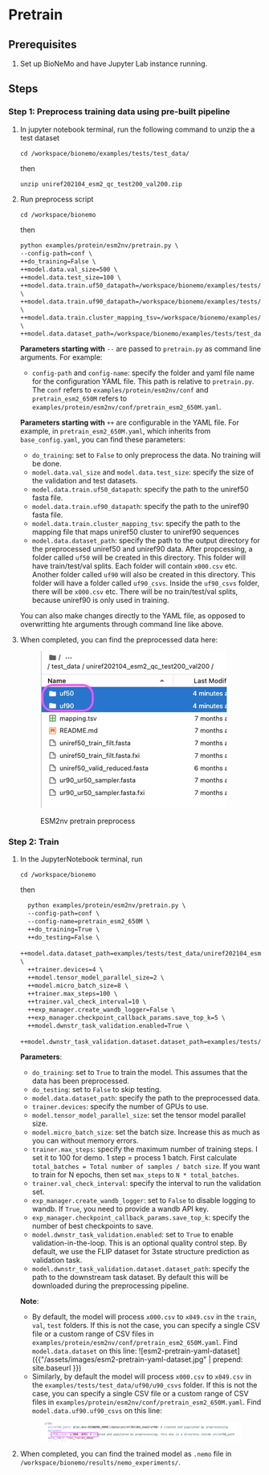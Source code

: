 # Pretrain

## Prerequisites

1. Set up BioNeMo and have Jupyter Lab instance running.  

## Steps

### Step 1: Preprocess training data using pre-built pipeline

1. In jupyter notebook terminal, run the following command to unzip the a test dataset

    ```shell
    cd /workspace/bionemo/examples/tests/test_data/
    ```
    then
    ```shell
    unzip uniref202104_esm2_qc_test200_val200.zip
    ```

2. Run preprocess script

    ```shell
    cd /workspace/bionemo
    ```
    then
    ```shell
    python examples/protein/esm2nv/pretrain.py \
    --config-path=conf \
    ++do_training=False \
    ++model.data.val_size=500 \
    ++model.data.test_size=100 \
    ++model.data.train.uf50_datapath=/workspace/bionemo/examples/tests/test_data/uniref202104_esm2_qc_test200_val200/uniref50_train_filt.fasta \
    ++model.data.train.uf90_datapath=/workspace/bionemo/examples/tests/test_data/uniref202104_esm2_qc_test200_val200/ur90_ur50_sampler.fasta \
    ++model.data.train.cluster_mapping_tsv=/workspace/bionemo/examples/tests/test_data/uniref202104_esm2_qc_test200_val200/mapping.tsv \
    ++model.data.dataset_path=/workspace/bionemo/examples/tests/test_data/uniref202104_esm2_qc_test200_val200
    ```
    **Parameters starting with** `--` are passed to `pretrain.py` as command line arguments. For example: 

    - `config-path` and `config-name`: specify the folder and yaml file name for the configuration YAML file. This path is relative to `pretrain.py`. The `conf` refers to `examples/protein/esm2nv/conf` and `pretrain_esm2_650M` refers to `examples/protein/esm2nv/conf/pretrain_esm2_650M.yaml`.
    
    **Parameters starting with** `++` are configurable in the YAML file. For example, in `pretrain_esm2_650M.yaml`, which inherits from `base_config.yaml`, you can find these parameters: 

    - `do_training`: set to `False` to only preprocess the data. No training will be done. 
    - `model.data.val_size` and `model.data.test_size`: specify the size of the validation and test datasets.
    - `model.data.train.uf50_datapath`: specify the path to the uniref50 fasta file.
    - `model.data.train.uf90_datapath`: specify the path to the uniref90 fasta file.
    - `model.data.train.cluster_mapping_tsv`: specify the path to the mapping file that maps uniref50 cluster to uniref90 sequences
    - `model.data.dataset_path`: specify the path to the output directory for the preprocessed uniref50 and uniref90 data. After propcessing, a folder called `uf50` will be created in this directory. This folder will have train/test/val splits. Each folder will contain `x000.csv` etc. Another folder called `uf90` will also be created in this directory. This folder will have a folder called `uf90_csvs`. Inside the `uf90_csvs` folder, there will be `x000.csv` etc. There will be no train/test/val splits, because uniref90 is only used in training.

    You can also make changes directly to the YAML file, as opposed to overwritting hte arguments through command line like above. 

3. When completed, you can find the preprocessed data here: 

    <figure><img src="../.gitbook/assets/images/esm2-pretrain-preprocess.jpg" alt="ESM2nv pretrain preprocess"><figcaption><p>ESM2nv pretrain preprocess</p></figcaption></figure>


### Step 2: Train

1. In the JupyterNotebook terminal, run
    ```shell
    cd /workspace/bionemo
    ```
    then
    ```shell
      python examples/protein/esm2nv/pretrain.py \
      --config-path=conf \
      --config-name=pretrain_esm2_650M \
      ++do_training=True \
      ++do_testing=False \
      ++model.data.dataset_path=examples/tests/test_data/uniref202104_esm2_qc_test200_val200 \
      ++trainer.devices=4 \
      ++model.tensor_model_parallel_size=2 \
      ++model.micro_batch_size=8 \
      ++trainer.max_steps=100 \
      ++trainer.val_check_interval=10 \
      ++exp_manager.create_wandb_logger=False \
      ++exp_manager.checkpoint_callback_params.save_top_k=5 \
      ++model.dwnstr_task_validation.enabled=True \
      ++model.dwnstr_task_validation.dataset.dataset_path=examples/tests/test_data/protein/downstream
    ```

    **Parameters**: 

    - `do_training`: set to `True` to train the model. This assumes that the data has been preprocessed.
    - `do_testing`: set to `False` to skip testing.
    - `model.data.dataset_path`: specify the path to the preprocessed data.
    - `trainer.devices`: specify the number of GPUs to use.
    - `model.tensor_model_parallel_size`: set the tensor model parallel size.
    - `model.micro_batch_size`: set the batch size. Increase this as much as you can without memory errors.
    - `trainer.max_steps`: specify the maximum number of training steps. I set it to 100 for demo. 1 step = process 1 batch. First calculate `total_batches = Total number of samples / batch size`. If you want to train for N epochs, then set `max_steps` to `N * total_batches`.
    - `trainer.val_check_interval`: specify the interval to run the validation set. 
    - `exp_manager.create_wandb_logger`: set to `False` to disable logging to wandb. If `True`, you need to provide a wandb API key. 
    - `exp_manager.checkpoint_callback_params.save_top_k`: specify the number of best checkpoints to save.
    - `model.dwnstr_task_validation.enabled`: set to `True` to enable validation-in-the-loop. This is an optional quality control step. By default, we use the FLIP dataset for 3state structure prediction as validation task. 
    - `model.dwnstr_task_validation.dataset.dataset_path`: specify the path to the downstream task dataset. By default this will be downloaded during the preprocessing pipeline.
    
    **Note**: 

    - By default, the model will process `x000.csv` to `x049.csv` in the `train`, `val`, `test` folders. If this is not the case, you can specify a single CSV file or a custom range of CSV files in `examples/protein/esm2nv/conf/pretrain_esm2_650M.yaml`. Find `model.data.dataset` on this line: 
    ![esm2-pretrain-yaml-dataset]({{"/assets/images/esm2-pretrain-yaml-dataset.jpg" | prepend: site.baseurl }})
    - Similarly, by default the model will process `x000.csv` to `x049.csv` in the `examples/tests/test_data/uf90/u90_csvs` folder. If this is not the case, you can specify a single CSV file or a custom range of CSV files in `examples/protein/esm2nv/conf/pretrain_esm2_650M.yaml`. Find `model.data.uf90.uf90_csvs` on this line:

    <figure><img src="../.gitbook/assets/images/esm2-pretrain-yaml-dataset-u90.jpg" alt="ESM2nv pretrain preprocess"><figcaption><p></p></figcaption></figure>

2. When completed, you can find the trained model as `.nemo` file in `/workspace/bionemo/results/nemo_experiments/`. 

